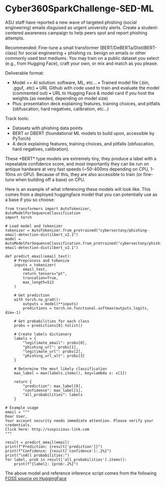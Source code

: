 # Cyber360SparkChallenge-SED-ML



ASU staff have reported a new wave of targeted phishing (social engineering) emails disguised as urgent university alerts. Create a student-centered awareness campaign to help peers spot and report phishing attempts.

Recommended: Fine-tune a small transformer (BERT/DeBERTa/DistilBERT-class) for social engineering + phishing vs. benign on emails or other commonly used text mediums. You may train on a public dataset you select (e.g., from Hugging Face), craft your own, or mix and match as you please.

Deliverable format:
- Model == AI solution: software, ML, etc…
            ▪ Trained model file (.bin, .gguf, .etc)
            ▪ URL Github with code used to train and evaluate the model (commented out)
            ▪ URL to Hugging Face & model card if you host the weights.(as needed, depending on model size)
- Plus: presentation deck explaining features, training choices, and pitfalls (obfuscation, hard negatives, calibration, etc...)



Track tools:
- Datasets with phishing data points
- BERT or DBERT (foundational ML models to build upon, accessible by PyTorch)
- A deck explaining features, training choices, and pitfalls (obfuscation, hard negatives, calibration).



These \*BERT\* type models are extremely tiny, they produce a label with a repeatable confidence score, and most importantly they can be run on antique hardware at very fast speeds (~50-400ms depending on CPU, 1-10ms on GPU). Because of this, they are also accessible to train (or fine-tune when building off a base) on CPU.


Here is an example of what inferencing these models will look like. This comes from a deployed huggingface model that you can potentially use as a base if you so choose:

```
from transformers import AutoTokenizer, AutoModelForSequenceClassification
import torch

# Load model and tokenizer
tokenizer = AutoTokenizer.from_pretrained("cybersectony/phishing-email-detection-distilbert_v2.1")
model = AutoModelForSequenceClassification.from_pretrained("cybersectony/phishing-email-detection-distilbert_v2.1")

def predict_email(email_text):
    # Preprocess and tokenize
    inputs = tokenizer(
        email_text,
        return_tensors="pt",
        truncation=True,
        max_length=512
    )

    # Get prediction
    with torch.no_grad():
        outputs = model(**inputs)
        predictions = torch.nn.functional.softmax(outputs.logits, dim=-1)

    # Get probabilities for each class
    probs = predictions[0].tolist()

    # Create labels dictionary
    labels = {
        "legitimate_email": probs[0],
        "phishing_url": probs[1],
        "legitimate_url": probs[2],
        "phishing_url_alt": probs[3]
    }

    # Determine the most likely classification
    max_label = max(labels.items(), key=lambda x: x[1])

    return {
        "prediction": max_label[0],
        "confidence": max_label[1],
        "all_probabilities": labels
    }

# Example usage
email = """
Dear User,
Your account security needs immediate attention. Please verify your credentials.
Click here: http://suspicious-link.com
"""

result = predict_email(email)
print(f"Prediction: {result['prediction']}")
print(f"Confidence: {result['confidence']:.2%}")
print("\nAll probabilities:")
for label, prob in result['all_probabilities'].items():
    print(f"{label}: {prob:.2%}")
```
The above model and reference inference script comes from the following [FOSS source on HuggingFace](https://huggingface.co/cybersectony/phishing-email-detection-distilbert_v2.1)


